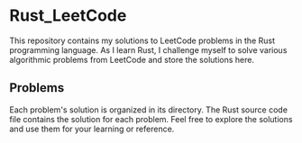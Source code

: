 # Rust_LeetCode

This repository contains my solutions to LeetCode problems in the Rust programming language.
As I learn Rust, I challenge myself to solve various algorithmic problems from LeetCode and store the solutions here.

## Problems

Each problem's solution is organized in its directory. The Rust source code file contains the solution for each problem.
Feel free to explore the solutions and use them for your learning or reference.

